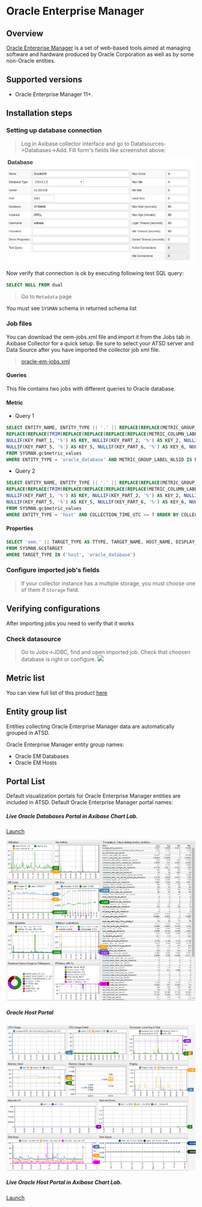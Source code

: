 # Oracle Enterprise Manager
## Overview
[Oracle Enterprise
Manager](http://www.oracle.com/us/products/enterprise-manager/index.html "Oracle Enterprise Manager") is
a set of web-based tools aimed at managing software and hardware
produced by Oracle Corporation as well as by some non-Oracle entities.

## Supported versions

- Oracle Enterprise Manager 11+.

## Installation steps
### Setting up database connection
> Log in Axibase collector interface and go to Datatsources->Databases->Add. Fill form's fields like screenshot above:

![](images/oracle_database_example.png)

Now verify that connection is ok by executing following test SQL query:
```SQL
SELECT NULL FROM dual
```
> Go to `Metadata` page

You must see `SYSMAN` schema in returned schema list

### Job files

You can download the oem-jobs.xml file and import it from the Jobs tab in Axibase Collector for a quick setup. Be sure to select your ATSD server and Data Source after you have imported the collector job xml file.
> [oracle-em-jobs.xml](oracle-em-jobs.xml)

#### Queries

This file contains two jobs with different queries to Oracle database.

#### Metric


- Query 1

```SQL
SELECT ENTITY_NAME, ENTITY_TYPE || '.' || REPLACE(REPLACE(METRIC_GROUP_LABEL, ',', ' '), ' ', '_') || '.' ||
REPLACE(REPLACE(TRIM(REPLACE(REPLACE(REPLACE(REPLACE(METRIC_COLUMN_LABEL, ' - ', '-'), ',', ' '), ')', ' '), '(', ' ')), ' ', '_'), '__', '_') AS METRIC,
NULLIF(KEY_PART_1, '%') AS KEY, NULLIF(KEY_PART_2, '%') AS KEY_2, NULLIF(KEY_PART_3, '%') AS KEY_3, NULLIF(KEY_PART_4, '%') AS KEY_4,
NULLIF(KEY_PART_5, '%') AS KEY_5, NULLIF(KEY_PART_6, '%') AS KEY_6, NULLIF(KEY_PART_7, '%') AS KEY_7, COLLECTION_TIME_UTC, VALUE
FROM SYSMAN.gc$metric_values
WHERE ENTITY_TYPE = 'oracle_database' AND METRIC_GROUP_LABEL_NLSID IS NOT NULL AND COLLECTION_TIME_UTC >= ? ORDER BY COLLECTION_TIME_UTC
```

- Query 2

```SQL
SELECT ENTITY_NAME, ENTITY_TYPE || '.' || REPLACE(REPLACE(METRIC_GROUP_LABEL, ',', ' '), ' ', '_') || '.' ||
REPLACE(REPLACE(TRIM(REPLACE(REPLACE(REPLACE(REPLACE(METRIC_COLUMN_LABEL, ' - ', '-'), ',', ' '), ')', ' '), '(', ' ')), ' ', '_'), '__', '_') AS METRIC,
NULLIF(KEY_PART_1, '%') AS KEY, NULLIF(KEY_PART_2, '%') AS KEY_2, NULLIF(KEY_PART_3, '%') AS KEY_3, NULLIF(KEY_PART_4, '%') AS KEY_4,
NULLIF(KEY_PART_5, '%') AS KEY_5, NULLIF(KEY_PART_6, '%') AS KEY_6, NULLIF(KEY_PART_7, '%') AS KEY_7, COLLECTION_TIME_UTC, VALUE
FROM SYSMAN.gc$metric_values
WHERE ENTITY_TYPE = 'host' AND COLLECTION_TIME_UTC >= ? ORDER BY COLLECTION_TIME_UTC
```

#### Properties

```SQL
SELECT 'oem.' || TARGET_TYPE AS TTYPE, TARGET_NAME, HOST_NAME, DISPLAY_NAME, TIMEZONE_REGION, TYPE_QUALIFIER1 AS TYPE
FROM SYSMAN.GC$TARGET
WHERE TARGET_TYPE IN ('host', 'oracle_database')
```

### Configure imported job's fields
> If your collector instance has a multiple storage, you must choose one of them if `Storage` field.

## Verifying configurations
After importing jobs you need to verify that it works
### Check datasource
> Go to Jobs->JDBC, find and open imported job.  Check that choosen database is right  or configure.
![](oracle_job_ds.png)



## Metric list
You can view full list of this product [here](metric-list.md)

## Entity group list
Entities collecting Oracle Enterprise Manager data are automatically grouped in ATSD.

Oracle Enterprise Manager entity group names:

- Oracle EM Databases
- Oracle EM Hosts


## Portal List
Default visualization portals for Oracle Enterprise Manager entities are included in ATSD.
Default Oracle Enterprise Manager portal names:
##### Live Oracle Databases Portal in Axibase Chart Lab.

[Launch](http://axibase.com/chartlab/32a3fe3e)

![](images/oracle_databases_poral3.png "Oracle Databases")

##### Oracle Host Portal
![](images/oracle_host_portal.png "Oracle Host")

##### Live Oracle Host Portal in Axibase Chart Lab.

[Launch](http://axibase.com/chartlab/32a3fe3e/2/)

